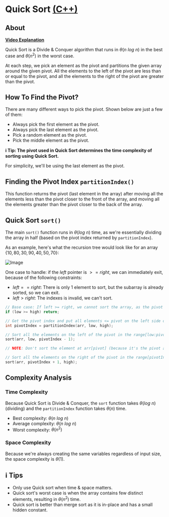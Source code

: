# Quick Sort [(C++)](./quick-sort.cpp)

## About

**[Video Explanation](https://youtu.be/0SkOjNaO1XY?t=17)**

Quick Sort is a Divide & Conquer algorithm that runs in $\theta(n \ log \ n)$ in the best case and $\theta(n^2)$ in the worst case.

At each step, we pick an element as the pivot and partitions the given array around the given pivot. All the elements to the left of the pivot are less than or equal to the pivot, and all the elements to the right of the pivot are greater than the pivot.

## How To Find the Pivot?

There are many different ways to pick the pivot. Shown below are just a few of them:

-   Always pick the first element as the pivot.
-   Always pick the last element as the pivot.
-   Pick a random element as the pivot.
-   Pick the middle element as the pivot.

**ℹ️ Tip: The pivot used in Quick Sort determines the time complexity of sorting using Quick Sort.**

For simplicity, we'll be using the last element as the pivot.

## Finding the Pivot Index `partitionIndex()`

This function returns the pivot (last element in the array) after moving all the elements less than the pivot closer to the front of the array, and moving all the elements greater than the pivot closer to the back of the array.

## Quick Sort `sort()`

The main `sort()` function runs in $\theta(log \ n)$ time, as we're essentially dividing the array in half (based on the pivot index returned by `partitionIndex`).

As an example, here's what the recursion tree would look like for an array $\{ 10, 80, 30, 90, 40, 50, 70 \}$:

![Image](https://www.geeksforgeeks.org/wp-content/uploads/gq/2014/01/QuickSort2.png)

One case to handle: if the $left$ pointer is $>= right$, we can immediately exit, because of the following constraints:

* $left == right$: There is only $1$ element to sort, but the subarray is already sorted, so we can exit.
* $left > right$: The indexes is invalid, we can't sort.

```cpp
// Base case: If left >= right, we cannot sort the array, as the pivot index would be incorrect.
if (low >= high) return;

// Get the pivot index and put all elements <= pivot on the left side of the pivot and all the element > pivot on the right side of the pivot.
int pivotIndex = partitionIndex(arr, low, high);

// Sort all the elements on the left of the pivot in the range[low:pivotIndex - 1]
sort(arr, low, pivotIndex - 1);

// NOTE: Don't sort the element at arr[pivot] (because it's the pivot and it's already sorted)

// Sort all the elements on the right of the pivot in the range[pivotIndex + 1:high]
sort(arr, pivotIndex + 1, high);
```

## Complexity Analysis

### Time Complexity

Because Quick Sort is Divide & Conquer, the `sort` function takes $\theta(log \ n)$ (dividing) and the `partitionIndex` function takes $\theta(n)$ time.

-   Best complexity: $\theta(n \ log \ n)$
-   Average complexity: $\theta(n \ log \ n)$
-   Worst complexity: $\theta(n^2)$

### Space Complexity

Because we're always creating the same variables regardless of input size, the space complexity is $\theta(1)$.

## ℹ️ Tips

-   Only use Quick sort when time & space matters.
-   Quick sort's worst case is when the array contains few distinct elements, resulting in $\theta(n^2)$ time.
-   Quick sort is better than merge sort as it is in-place and has a small hidden constant.

